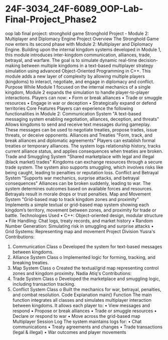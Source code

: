 # 24F-3034_24F-6089_OOP-Lab-Final-Project_Phase2
oop lab final project: stronghold game
Stronghold Project - Module 2: Multiplayer and Diplomacy Engine
Project Overview
The Stronghold Game now enters its second phase with Module 2: Multiplayer and Diplomacy Engine. Building upon the internal kingdom systems developed in Module 1, this module introduces inter-kingdom communication, alliances, trade, betrayal, and warfare. The goal is to simulate dynamic real-time decision-making between multiple kingdoms in a text-based multiplayer strategy simulation using advanced Object-Oriented Programming in C++.
This module adds a new layer of complexity by allowing multiple players (kingdoms) to interact, negotiate, and engage in diplomacy and conflict.
 Purpose
While Module 1 focused on the internal mechanics of a single kingdom, Module 2 expands the simulation to handle player-to-player interactions. Players can now:
•	Form or break alliances
•	Trade or smuggle resources
•	Engage in war or deception
•	Strategically expand or defend territories
 Core Features
Players can experience the following functionalities in Module 2:
 Communication System
"A text-based messaging system enabling negotiation, alliances, deception, and threats"
Allows kingdoms to send and receive text messages during gameplay. These messages can be used to negotiate treaties, propose trades, issue threats, or deceive opponents.
 Alliances and Treaties
"Form, track, and break alliances and diplomatic agreements"
Players can establish formal treaties or temporary alliances. The system logs relationship history, tracks current alliance status, and applies consequences when treaties are broken.
Trade and Smuggling System
"Shared marketplace with legal and illegal (black market) trades"
Kingdoms can exchange resources through a secure trade system. The system also supports smuggling, which involves risks like being caught, leading to penalties or reputation loss.
 Conflict and Betrayal System
"Supports war mechanics, surprise attacks, and betrayal consequences"
Alliances can be broken suddenly, leading to war. The system determines outcomes based on available forces and resources. Betrayals result in morale drops or trust penalties.
Map and Movement System
"Grid-based map to track kingdom zones and proximity"
Implements a simple textual or grid-based map system showing each kingdom’s territory, movement between zones, and proximity for trade or battle.
 Technologies Used
•	C++: Object-oriented design, modular structure
•	File Handling: Chat logs, treaty records, and market history
•	Random Number Generation: Simulating risk in smuggling and surprise attacks
•	Grid Systems: Representing map and movement
 Project Division
Yusra's Contributions:
1.	Communication Class
o	Developed the system for text-based messages between kingdoms.
2.	Alliance System Class
o	Implemented logic for forming, tracking, and breaking treaties.
3.	Map System Class
o	Created the textual/grid map representing control zones and kingdom proximity.
Nadia Atiq's Contributions:
1.	Trade System Class
o	Developed the marketplace and smuggling logic, including transaction tracking.
2.	Conflict System Class
o	Built the mechanics for war, betrayal, penalties, and combat resolution.
 Code Explanation
main() Function
The main function integrates all classes and simulates multiplayer interaction between kingdoms. It allows each player to:
•	View messages and respond
•	Propose or break alliances
•	Trade or smuggle resources
•	Declare or respond to war
•	Move across the grid-based map
Multiplayer Session Log
The system maintains logs for:
•	Chat communications
•	Treaty agreements and changes
•	Trade transactions (legal & illegal)
•	War outcomes and player movements


